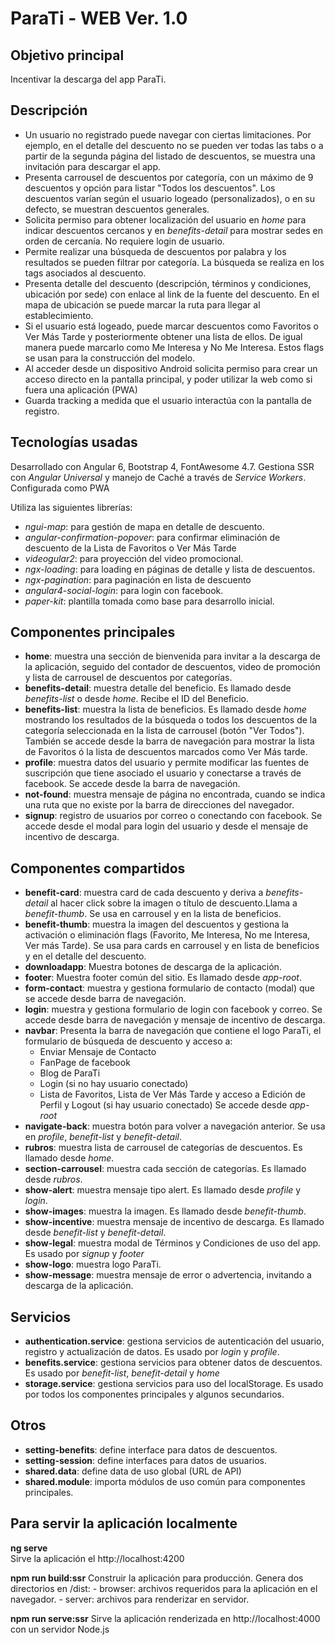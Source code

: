 
# ParaTi - WEB Ver. 1.0

## Objetivo principal

Incentivar la descarga del app ParaTi.

## Descripción

- Un usuario no registrado puede navegar con ciertas limitaciones. Por ejemplo, en el detalle del descuento no se pueden ver todas las tabs o a partir de la segunda página del listado de descuentos, se muestra una invitación para descargar el app. 
- Presenta carrousel de descuentos por categoría, con un máximo de 9 descuentos y opción para listar "Todos los descuentos". Los descuentos varían según el usuario logeado (personalizados), o en su defecto, se muestran descuentos generales.
- Solicita permiso para obtener localización del usuario en *home* para indicar descuentos cercanos y en *benefits-detail* para mostrar sedes en orden de cercanía. No requiere login de usuario. 
- Permite realizar una búsqueda de descuentos por palabra y los resultados se pueden filtrar por categoría. La búsqueda se realiza en los tags asociados al descuento. 
- Presenta detalle del descuento (descripción, términos y condiciones, ubicación por sede) con enlace al link de la fuente del descuento. En el mapa de ubicación se puede marcar la ruta para llegar al establecimiento.
- Si el usuario está logeado, puede marcar descuentos como Favoritos o Ver Más Tarde y posteriormente obtener una lista de ellos. De igual manera puede marcarlo como Me Interesa y No Me Interesa. Estos flags se usan para la construcción del modelo. 
- Al acceder desde un dispositivo Android solicita permiso para crear un acceso directo en la pantalla principal, y poder utilizar la web como si fuera una aplicación (PWA)
- Guarda tracking a medida que el usuario interactúa con la pantalla de registro. 

## Tecnologías usadas

Desarrollado con Angular 6, Bootstrap 4, FontAwesome 4.7. 
Gestiona SSR con *Angular Universal* y manejo de Caché a través de *Service Workers*. 
Configurada como PWA 

Utiliza las siguientes librerías:

- *ngui-map*: para gestión de mapa en detalle de descuento.
- *angular-confirmation-popover*: para confirmar eliminación de descuento de la Lista de Favoritos o Ver Más Tarde
- *videogular2*: para proyección del video promocional.
- *ngx-loading*: para loading en páginas de detalle y lista de descuentos.
- *ngx-pagination*: para paginación en lista de descuento
- *angular4-social-login*: para login con facebook.
- *paper-kit*: plantilla tomada como base para desarrollo inicial.

## Componentes principales

- **home**: muestra una sección de bienvenida para invitar a la descarga de la aplicación, seguido del contador de descuentos, video de promoción y lista de carrousel de descuentos por categorías.
- **benefits-detail**: muestra detalle del beneficio. Es llamado desde *benefits-list* o desde *home*. Recibe el ID del Beneficio.
- **benefits-list**: muestra la lista de beneficios. Es llamado desde *home* mostrando los resultados de la búsqueda o todos los descuentos de la categoría seleccionada en la lista de carrousel (botón "Ver Todos"). También se accede desde la barra de navegación para mostrar la lista de Favoritos ó la lista de descuentos marcados como Ver Más tarde. 
- **profile**: muestra datos del usuario y permite modificar las fuentes de suscripción que tiene asociado el usuario y conectarse a través de facebook. Se accede desde la barra de navegación. 
- **not-found**: muestra mensaje de página no encontrada, cuando se indica una ruta que no existe por la barra de direcciones del navegador.
- **signup**: registro de usuarios por correo o conectando con facebook. Se accede desde el modal para login del usuario y desde el mensaje de incentivo de descarga.

## Componentes compartidos

- **benefit-card**: muestra card de cada descuento y deriva a *benefits-detail* al hacer click sobre la imagen o título de descuento.Llama a *benefit-thumb*. Se usa en carrousel y en la lista de beneficios.
- **benefit-thumb**: muestra la imagen del descuentos y gestiona la activación o eliminación flags (Favorito, Me Interesa, No me Interesa, Ver más Tarde). Se usa para cards en carrousel y en lista de beneficios y en el detalle del descuento.
- **downloadapp**: Muestra botones de descarga de la aplicación. 
- **footer**: Muestra footer común del sitio. Es llamado desde *app-root*.
- **form-contact**: muestra y gestiona formulario de contacto (modal) que se accede desde barra de navegación. 
- **login**: muestra y gestiona formulario de login con facebook y correo. Se accede desde barra de navegación y mensaje de incentivo de descarga. 
- **navbar**: Presenta la barra de navegación que contiene el logo ParaTi, el formulario de búsqueda de descuento y acceso a:
    - Enviar Mensaje de Contacto
    - FanPage de facebook 
    - Blog de ParaTi
    - Login (si no hay usuario conectado)
    - Lista de Favoritos, Lista de Ver Más Tarde y acceso a Edición de Perfil y Logout (si hay usuario conectado)
    Se accede desde *app-root*
- **navigate-back**: muestra botón para volver a navegación anterior. Se usa en *profile*, *benefit-list* y *benefit-detail*.
- **rubros**: muestra lista de carrousel de categorías de descuentos. Es llamado desde *home*. 
- **section-carrousel**: muestra cada sección de categorías. Es llamado desde *rubros*.
- **show-alert**: muestra mensaje tipo alert. Es llamado desde *profile* y *login*.
- **show-images**: muestra la imagen. Es llamado desde *benefit-thumb*.
- **show-incentive**: muestra mensaje de incentivo de descarga. Es llamado desde *benefit-list* y *benefit-detail*.
- **show-legal**: muestra modal de Términos y Condiciones de uso del app. Es usado por *signup* y *footer*
- **show-logo**: muestra logo ParaTi.
- **show-message**: muestra mensaje de error o advertencia, invitando a descarga de la aplicación. 

## Servicios

- **authentication.service**: gestiona servicios de autenticación del usuario, registro y actualización de datos. Es usado por *login* y *profile*.
- **benefits.service**: gestiona servicios para obtener datos de descuentos. Es usado por *benefit-list*, *benefit-detail* y *home* 
- **storage.service**: gestiona servicios para uso del localStorage. Es usado por todos los componentes principales y algunos secundarios. 

## Otros

- **setting-benefits**: define interface para datos de descuentos.
- **setting-session**: define interfaces para datos de usuarios.
- **shared.data**: define data de uso global (URL de API)
- **shared.module**: importa módulos de uso común para componentes principales.

## Para servir la aplicación localmente

**ng serve**  
Sirve la aplicación el http://localhost:4200

**npm run build:ssr**
Construir la aplicación para producción. Genera dos directorios en /dist: 
    - browser: archivos requeridos para la aplicación en el navegador.
    - server: archivos para renderizar en servidor.

**npm run serve:ssr**
Sirve la aplicación renderizada en http://localhost:4000 con un servidor Node.js